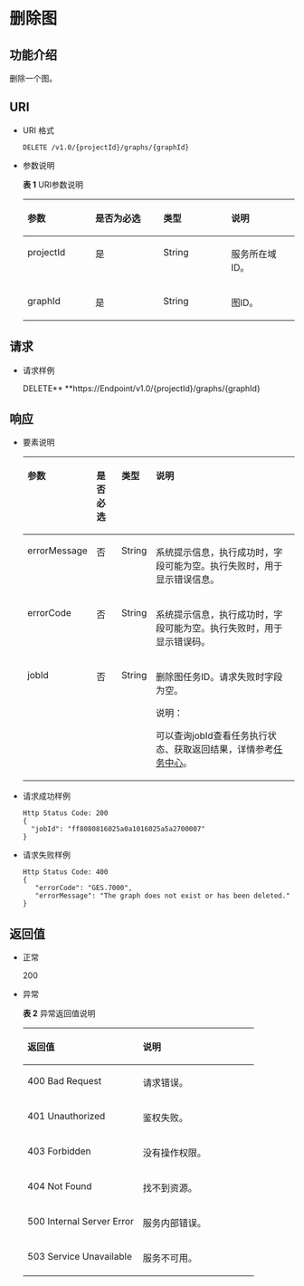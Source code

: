 # 删除图<a name="ges_03_0021"></a>

## 功能介绍<a name="section53957349"></a>

删除一个图。

## URI<a name="section15854097"></a>

-   URI 格式

    ```
    DELETE /v1.0/{projectId}/graphs/{graphId}
    ```

-   参数说明

    **表 1**  URI参数说明

    <a name="table16026679171120"></a>
    <table><thead align="left"><tr id="row25415660171120"><th class="cellrowborder" valign="top" width="25%" id="mcps1.2.5.1.1"><p id="p14047189171129"><a name="p14047189171129"></a><a name="p14047189171129"></a>参数</p>
    </th>
    <th class="cellrowborder" valign="top" width="25%" id="mcps1.2.5.1.2"><p id="p64080496171129"><a name="p64080496171129"></a><a name="p64080496171129"></a>是否为必选</p>
    </th>
    <th class="cellrowborder" valign="top" width="25%" id="mcps1.2.5.1.3"><p id="p23137692171129"><a name="p23137692171129"></a><a name="p23137692171129"></a>类型</p>
    </th>
    <th class="cellrowborder" valign="top" width="25%" id="mcps1.2.5.1.4"><p id="p62213760171129"><a name="p62213760171129"></a><a name="p62213760171129"></a>说明</p>
    </th>
    </tr>
    </thead>
    <tbody><tr id="row46582709171120"><td class="cellrowborder" valign="top" width="25%" headers="mcps1.2.5.1.1 "><p id="p28374163171129"><a name="p28374163171129"></a><a name="p28374163171129"></a>projectId</p>
    </td>
    <td class="cellrowborder" valign="top" width="25%" headers="mcps1.2.5.1.2 "><p id="p16605841171129"><a name="p16605841171129"></a><a name="p16605841171129"></a>是</p>
    </td>
    <td class="cellrowborder" valign="top" width="25%" headers="mcps1.2.5.1.3 "><p id="p2895847171129"><a name="p2895847171129"></a><a name="p2895847171129"></a>String</p>
    </td>
    <td class="cellrowborder" valign="top" width="25%" headers="mcps1.2.5.1.4 "><p id="p33237054171129"><a name="p33237054171129"></a><a name="p33237054171129"></a>服务所在域ID。</p>
    </td>
    </tr>
    <tr id="row11834019171120"><td class="cellrowborder" valign="top" width="25%" headers="mcps1.2.5.1.1 "><p id="p3512748171129"><a name="p3512748171129"></a><a name="p3512748171129"></a>graphId</p>
    </td>
    <td class="cellrowborder" valign="top" width="25%" headers="mcps1.2.5.1.2 "><p id="p16097147171129"><a name="p16097147171129"></a><a name="p16097147171129"></a>是</p>
    </td>
    <td class="cellrowborder" valign="top" width="25%" headers="mcps1.2.5.1.3 "><p id="p28800519171129"><a name="p28800519171129"></a><a name="p28800519171129"></a>String</p>
    </td>
    <td class="cellrowborder" valign="top" width="25%" headers="mcps1.2.5.1.4 "><p id="p51140663171129"><a name="p51140663171129"></a><a name="p51140663171129"></a>图ID。</p>
    </td>
    </tr>
    </tbody>
    </table>


## 请求<a name="section8469150"></a>

-   请求样例

    DELETE** **https://Endpoint/v1.0/\{projectId\}/graphs/\{graphId\}


## 响应<a name="section9113494"></a>

-   要素说明

    <a name="table16560833"></a>
    <table><thead align="left"><tr id="row17925982"><th class="cellrowborder" valign="top" width="15%" id="mcps1.1.5.1.1"><p id="p42718451"><a name="p42718451"></a><a name="p42718451"></a>参数</p>
    </th>
    <th class="cellrowborder" valign="top" width="10%" id="mcps1.1.5.1.2"><p id="p37642492"><a name="p37642492"></a><a name="p37642492"></a>是否必选</p>
    </th>
    <th class="cellrowborder" valign="top" width="9%" id="mcps1.1.5.1.3"><p id="p29143010"><a name="p29143010"></a><a name="p29143010"></a>类型</p>
    </th>
    <th class="cellrowborder" valign="top" width="66%" id="mcps1.1.5.1.4"><p id="p11773580"><a name="p11773580"></a><a name="p11773580"></a>说明</p>
    </th>
    </tr>
    </thead>
    <tbody><tr id="row14135906"><td class="cellrowborder" valign="top" width="15%" headers="mcps1.1.5.1.1 "><p id="p4157774"><a name="p4157774"></a><a name="p4157774"></a>errorMessage</p>
    </td>
    <td class="cellrowborder" valign="top" width="10%" headers="mcps1.1.5.1.2 "><p id="p1235381"><a name="p1235381"></a><a name="p1235381"></a>否</p>
    </td>
    <td class="cellrowborder" valign="top" width="9%" headers="mcps1.1.5.1.3 "><p id="p32957057"><a name="p32957057"></a><a name="p32957057"></a>String</p>
    </td>
    <td class="cellrowborder" valign="top" width="66%" headers="mcps1.1.5.1.4 "><p id="p52275994"><a name="p52275994"></a><a name="p52275994"></a>系统提示信息，执行成功时，字段可能为空。执行失败时，用于显示错误信息。</p>
    </td>
    </tr>
    <tr id="row721903"><td class="cellrowborder" valign="top" width="15%" headers="mcps1.1.5.1.1 "><p id="p58474149"><a name="p58474149"></a><a name="p58474149"></a>errorCode</p>
    </td>
    <td class="cellrowborder" valign="top" width="10%" headers="mcps1.1.5.1.2 "><p id="p38785628"><a name="p38785628"></a><a name="p38785628"></a>否</p>
    </td>
    <td class="cellrowborder" valign="top" width="9%" headers="mcps1.1.5.1.3 "><p id="p54628155"><a name="p54628155"></a><a name="p54628155"></a>String</p>
    </td>
    <td class="cellrowborder" valign="top" width="66%" headers="mcps1.1.5.1.4 "><p id="p62804459"><a name="p62804459"></a><a name="p62804459"></a>系统提示信息，执行成功时，字段可能为空。执行失败时，用于显示错误码。</p>
    </td>
    </tr>
    <tr id="row28369225"><td class="cellrowborder" valign="top" width="15%" headers="mcps1.1.5.1.1 "><p id="p16205877"><a name="p16205877"></a><a name="p16205877"></a>jobId</p>
    </td>
    <td class="cellrowborder" valign="top" width="10%" headers="mcps1.1.5.1.2 "><p id="p37607621"><a name="p37607621"></a><a name="p37607621"></a>否</p>
    </td>
    <td class="cellrowborder" valign="top" width="9%" headers="mcps1.1.5.1.3 "><p id="p26318433"><a name="p26318433"></a><a name="p26318433"></a>String</p>
    </td>
    <td class="cellrowborder" valign="top" width="66%" headers="mcps1.1.5.1.4 "><p id="p51418354"><a name="p51418354"></a><a name="p51418354"></a>删除图任务ID。请求失败时字段为空。</p>
    <div class="note" id="note9729320320"><a name="note9729320320"></a><a name="note9729320320"></a><span class="notetitle"> 说明： </span><div class="notebody"><p id="p1872133312"><a name="p1872133312"></a><a name="p1872133312"></a>可以查询jobId查看任务执行状态、获取返回结果，详情参考<a href="任务中心.md">任务中心</a>。</p>
    </div></div>
    </td>
    </tr>
    </tbody>
    </table>

-   请求成功样例

    ```
    Http Status Code: 200
    {
      "jobId": "ff8080816025a0a1016025a5a2700007"
    }
    ```

-   请求失败样例

    ```
    Http Status Code: 400
    {
       "errorCode": "GES.7000",
       "errorMessage": "The graph does not exist or has been deleted." 
    }
    ```


## 返回值<a name="section14912584"></a>

-   正常

    200

-   异常

    **表 2**  异常返回值说明

    <a name="table21182911172628"></a>
    <table><thead align="left"><tr id="row22686601172628"><th class="cellrowborder" valign="top" width="50%" id="mcps1.2.3.1.1"><p id="p29113043172638"><a name="p29113043172638"></a><a name="p29113043172638"></a>返回值</p>
    </th>
    <th class="cellrowborder" valign="top" width="50%" id="mcps1.2.3.1.2"><p id="p9346244172638"><a name="p9346244172638"></a><a name="p9346244172638"></a>说明</p>
    </th>
    </tr>
    </thead>
    <tbody><tr id="row13233353172628"><td class="cellrowborder" valign="top" width="50%" headers="mcps1.2.3.1.1 "><p id="p50316832172638"><a name="p50316832172638"></a><a name="p50316832172638"></a>400 Bad Request</p>
    </td>
    <td class="cellrowborder" valign="top" width="50%" headers="mcps1.2.3.1.2 "><p id="p49131611172638"><a name="p49131611172638"></a><a name="p49131611172638"></a>请求错误。</p>
    </td>
    </tr>
    <tr id="row657300172628"><td class="cellrowborder" valign="top" width="50%" headers="mcps1.2.3.1.1 "><p id="p47920375172638"><a name="p47920375172638"></a><a name="p47920375172638"></a>401 Unauthorized</p>
    </td>
    <td class="cellrowborder" valign="top" width="50%" headers="mcps1.2.3.1.2 "><p id="p56345162172638"><a name="p56345162172638"></a><a name="p56345162172638"></a>鉴权失败。</p>
    </td>
    </tr>
    <tr id="row23989959172628"><td class="cellrowborder" valign="top" width="50%" headers="mcps1.2.3.1.1 "><p id="p4998764172638"><a name="p4998764172638"></a><a name="p4998764172638"></a>403 Forbidden</p>
    </td>
    <td class="cellrowborder" valign="top" width="50%" headers="mcps1.2.3.1.2 "><p id="p2246721172638"><a name="p2246721172638"></a><a name="p2246721172638"></a>没有操作权限。</p>
    </td>
    </tr>
    <tr id="row49197943172628"><td class="cellrowborder" valign="top" width="50%" headers="mcps1.2.3.1.1 "><p id="p27247364172638"><a name="p27247364172638"></a><a name="p27247364172638"></a>404 Not Found</p>
    </td>
    <td class="cellrowborder" valign="top" width="50%" headers="mcps1.2.3.1.2 "><p id="p59552853172638"><a name="p59552853172638"></a><a name="p59552853172638"></a>找不到资源。</p>
    </td>
    </tr>
    <tr id="row13744769172628"><td class="cellrowborder" valign="top" width="50%" headers="mcps1.2.3.1.1 "><p id="p61704332172638"><a name="p61704332172638"></a><a name="p61704332172638"></a>500 Internal Server Error</p>
    </td>
    <td class="cellrowborder" valign="top" width="50%" headers="mcps1.2.3.1.2 "><p id="p31994980172638"><a name="p31994980172638"></a><a name="p31994980172638"></a>服务内部错误。</p>
    </td>
    </tr>
    <tr id="row305099172628"><td class="cellrowborder" valign="top" width="50%" headers="mcps1.2.3.1.1 "><p id="p37564761172638"><a name="p37564761172638"></a><a name="p37564761172638"></a>503 Service Unavailable</p>
    </td>
    <td class="cellrowborder" valign="top" width="50%" headers="mcps1.2.3.1.2 "><p id="p22846801172638"><a name="p22846801172638"></a><a name="p22846801172638"></a>服务不可用。</p>
    </td>
    </tr>
    </tbody>
    </table>


